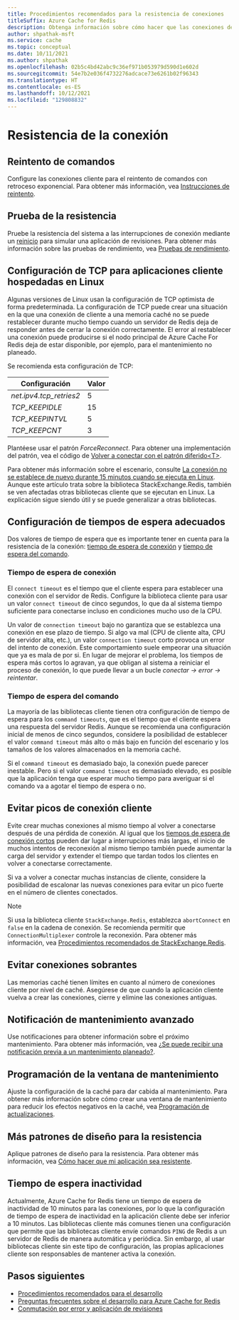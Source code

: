 ```yaml
---
title: Procedimientos recomendados para la resistencia de conexiones
titleSuffix: Azure Cache for Redis
description: Obtenga información sobre cómo hacer que las conexiones de Azure Cache for Redis sean resistentes.
author: shpathak-msft
ms.service: cache
ms.topic: conceptual
ms.date: 10/11/2021
ms.author: shpathak
ms.openlocfilehash: 02b5c4bd42abc9c36ef971b053979d590d1e602d
ms.sourcegitcommit: 54e7b2e036f4732276adcace73e6261b02f96343
ms.translationtype: HT
ms.contentlocale: es-ES
ms.lasthandoff: 10/12/2021
ms.locfileid: "129808832"
---
```

# <a name="connection-resilience"></a>Resistencia de la conexión

## <a name="retry-commands"></a>Reintento de comandos

Configure las conexiones cliente para el reintento de comandos con retroceso exponencial. Para obtener más información, vea [Instrucciones de reintento](/azure/architecture/best-practices/retry-service-specific#azure-cache-for-redis).

## <a name="test-resiliency"></a>Prueba de la resistencia

Pruebe la resistencia del sistema a las interrupciones de conexión mediante un [reinicio](cache-administration.md#reboot) para simular una aplicación de revisiones. Para obtener más información sobre las pruebas de rendimiento, vea [Pruebas de rendimiento](cache-best-practices-performance.md).

## <a name="tcp-settings-for-linux-hosted-client-applications"></a>Configuración de TCP para aplicaciones cliente hospedadas en Linux

Algunas versiones de Linux usan la configuración de TCP optimista de forma predeterminada. La configuración de TCP puede crear una situación en la que una conexión de cliente a una memoria caché no se puede restablecer durante mucho tiempo cuando un servidor de Redis deja de responder antes de cerrar la conexión correctamente. El error al restablecer una conexión puede producirse si el nodo principal de Azure Cache For Redis deja de estar disponible, por ejemplo, para el mantenimiento no planeado.

Se recomienda esta configuración de TCP:

|Configuración  |Valor |
|---------|---------|
| *net.ipv4.tcp_retries2*   | 5 |
| *TCP_KEEPIDLE*   | 15 |
| *TCP_KEEPINTVL*  | 5 |
| *TCP_KEEPCNT* | 3 |

Plantéese usar el patrón *ForceReconnect*. Para obtener una implementación del patrón, vea el código de [Volver a conectar con el patrón diferido\<T\>](https://gist.github.com/JonCole/925630df72be1351b21440625ff2671f#file-redis-lazyreconnect-cs).

Para obtener más información sobre el escenario, consulte [La conexión no se establece de nuevo durante 15 minutos cuando se ejecuta en Linux](https://github.com/StackExchange/StackExchange.Redis/issues/1848#issuecomment-913064646). Aunque este artículo trata sobre la biblioteca StackExchange.Redis, también se ven afectadas otras bibliotecas cliente que se ejecutan en Linux. La explicación sigue siendo útil y se puede generalizar a otras bibliotecas.

## <a name="configure-appropriate-timeouts"></a>Configuración de tiempos de espera adecuados

Dos valores de tiempo de espera que es importante tener en cuenta para la resistencia de la conexión: [tiempo de espera de conexión](#connect-timeout) y [tiempo de espera del comando](#command-timeout).

### <a name="connect-timeout"></a>Tiempo de espera de conexión

El `connect timeout` es el tiempo que el cliente espera para establecer una conexión con el servidor de Redis. Configure la biblioteca cliente para usar un valor `connect timeout` de cinco segundos, lo que da al sistema tiempo suficiente para conectarse incluso en condiciones mucho uso de la CPU.

Un valor de `connection timeout` bajo no garantiza que se establezca una conexión en ese plazo de tiempo. Si algo va mal (CPU de cliente alta, CPU de servidor alta, etc.), un valor `connection timeout` corto provoca un error del intento de conexión. Este comportamiento suele empeorar una situación que ya es mala de por si. En lugar de mejorar el problema, los tiempos de espera más cortos lo agravan, ya que obligan al sistema a reiniciar el proceso de conexión, lo que puede llevar a un bucle *conectar -> error -> reintentar*.

### <a name="command-timeout"></a>Tiempo de espera del comando

La mayoría de las bibliotecas cliente tienen otra configuración de tiempo de espera para los `command timeouts`, que es el tiempo que el cliente espera una respuesta del servidor Redis. Aunque se recomienda una configuración inicial de menos de cinco segundos, considere la posibilidad de establecer el valor `command timeout` más alto o más bajo en función del escenario y los tamaños de los valores almacenados en la memoria caché.

Si el `command timeout` es demasiado bajo, la conexión puede parecer inestable. Pero si el valor `command timeout` es demasiado elevado, es posible que la aplicación tenga que esperar mucho tiempo para averiguar si el comando va a agotar el tiempo de espera o no.

## <a name="avoid-client-connection-spikes"></a>Evitar picos de conexión cliente

Evite crear muchas conexiones al mismo tiempo al volver a conectarse después de una pérdida de conexión. Al igual que los [tiempos de espera de conexión cortos](#configure-appropriate-timeouts) pueden dar lugar a interrupciones más largas, el inicio de muchos intentos de reconexión al mismo tiempo también puede aumentar la carga del servidor y extender el tiempo que tardan todos los clientes en volver a conectarse correctamente.

Si va a volver a conectar muchas instancias de cliente, considere la posibilidad de escalonar las nuevas conexiones para evitar un pico fuerte en el número de clientes conectados.

> [!NOTE]
> Si usa la biblioteca cliente `StackExchange.Redis`, establezca `abortConnect` en `false` en la cadena de conexión.  Se recomienda permitir que `ConnectionMultiplexer` controle la reconexión. Para obtener más información, vea [Procedimientos recomendados de StackExchange.Redis](/azure/azure-cache-for-redis/cache-management-faq#stackexchangeredis-best-practices).

## <a name="avoid-leftover-connections"></a>Evitar conexiones sobrantes

Las memorias caché tienen límites en cuanto al número de conexiones cliente por nivel de caché. Asegúrese de que cuando la aplicación cliente vuelva a crear las conexiones, cierre y elimine las conexiones antiguas.

## <a name="advance-maintenance-notification"></a>Notificación de mantenimiento avanzado

Use notificaciones para obtener información sobre el próximo mantenimiento. Para obtener más información, vea [¿Se puede recibir una notificación previa a un mantenimiento planeado?](cache-failover.md#can-i-be-notified-in-advance-of-planned-maintenance).

## <a name="schedule-maintenance-window"></a>Programación de la ventana de mantenimiento

Ajuste la configuración de la caché para dar cabida al mantenimiento. Para obtener más información sobre cómo crear una ventana de mantenimiento para reducir los efectos negativos en la caché, vea [Programación de actualizaciones](cache-administration.md#schedule-updates).

## <a name="more-design-patterns-for-resilience"></a>Más patrones de diseño para la resistencia

Aplique patrones de diseño para la resistencia. Para obtener más información, vea [Cómo hacer que mi aplicación sea resistente](cache-failover.md#how-do-i-make-my-application-resilient).

## <a name="idle-timeout"></a>Tiempo de espera inactividad

Actualmente, Azure Cache for Redis tiene un tiempo de espera de inactividad de 10 minutos para las conexiones, por lo que la configuración de tiempo de espera de inactividad en la aplicación cliente debe ser inferior a 10 minutos. Las bibliotecas cliente más comunes tienen una configuración que permite que las bibliotecas cliente envíe comandos `PING` de Redis a un servidor de Redis de manera automática y periódica. Sin embargo, al usar bibliotecas cliente sin este tipo de configuración, las propias aplicaciones cliente son responsables de mantener activa la conexión.

## <a name="next-steps"></a>Pasos siguientes

- [Procedimientos recomendados para el desarrollo](cache-best-practices-development.md)
- [Preguntas frecuentes sobre el desarrollo para Azure Cache for Redis](cache-development-faq.yml)
- [Conmutación por error y aplicación de revisiones](cache-failover.md)
